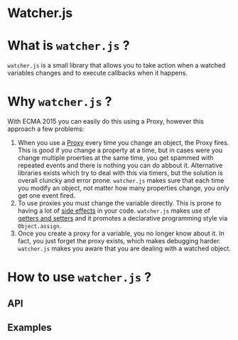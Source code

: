 # Watcher.js 

# What is `watcher.js` ?

`watcher.js` is a small library that allows you to take action when a watched 
variables changes and to execute callbacks when it happens.

# Why `watcher.js` ?

With ECMA 2015 you can easily do this using a Proxy, however this approach a few
problems:

1. When you use a [Proxy](https://developer.mozilla.org/en/docs/Web/JavaScript/Reference/Global_Objects/Proxy)
every time you change an object, the Proxy fires. This is good if you change a property
at a time, but in cases were you change multiple proerties at the same time, you get
spammed with repeated events and there is nothing you can do abbout it. Alternative
libraries exists which try to deal with this via timers, but the solution is overall 
cluncky and error prone. `watcher.js` makes sure that each time you modify an object, 
not matter how many properties change, you only get one event fired.
2. To use proxies you must change the variable directly. This is prone to having 
a lot of [side effects](https://github.com/ryanmcdermott/clean-code-javascript#functions) 
in your code. `watcher.js` makes use of [getters and setters](https://github.com/ryanmcdermott/clean-code-javascript#objects-and-data-structures)
and it promotes a declarative programming style via `Object.assign`. 
3. Once you create a proxy for a variable, you no longer know about it. In fact, 
you just forget the proxy exists, which makes debugging harder. `watcher.js` 
makes you aware that you are dealing with a watched object.

# How to use `watcher.js` ?

## API

## Examples